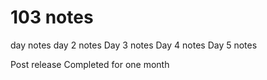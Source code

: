# 103 notes 
day notes
day 2 notes
Day 3 notes
Day 4 notes
Day 5 notes

Post release
 Completed for one month
